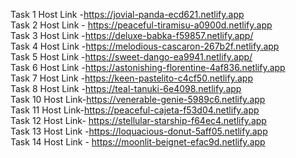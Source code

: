 Task 1 Host Link -https://jovial-panda-ecd621.netlify.app
<br>
Task 2 Host Link - https://peaceful-tiramisu-a0900d.netlify.app
<br>
Task 3 Host Link -https://deluxe-babka-f59857.netlify.app/
<br>
Task 4 Host Link -https://melodious-cascaron-267b2f.netlify.app
<br>
Task 5 Host Link -https://sweet-dango-ea9941.netlify.app/
<br>
Task 6 Host Link -https://astonishing-florentine-4af836.netlify.app
<br>
Task 7 Host Link -https://keen-pastelito-c4cf50.netlify.app
<br>
Task 8 Host Link -https://teal-tanuki-6e4098.netlify.app
<br>
Task 10 Host Link-https://venerable-genie-5989c6.netlify.app
<br>
 Task 11 Host Link-https://peaceful-cajeta-f53d04.netlify.app
 <br>
Task 12 Host Link- https://stellular-starship-f64ec4.netlify.app
<br>
Task 13 Host Link -https://loquacious-donut-5aff05.netlify.app
<br>
Task 14 Host Link - https://moonlit-beignet-efac9d.netlify.app
<br>


